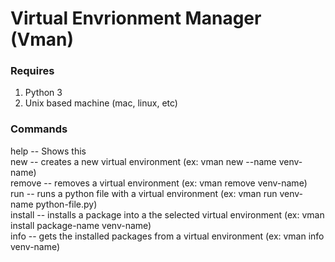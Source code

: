 # Virtual Envrionment Manager (Vman)

### Requires
1. Python 3
2. Unix based machine (mac, linux, etc)

### Commands

help -- Shows this\
new -- creates a new virtual environment (ex: vman new --name venv-name)\
remove -- removes a virtual environment (ex: vman remove venv-name)\
run -- runs a python file with a virtual environment (ex: vman run venv-name python-file.py)\
install -- installs a package into a the selected virtual environment (ex: vman install package-name venv-name)\
info -- gets the installed packages from a virtual environment (ex: vman info venv-name)
